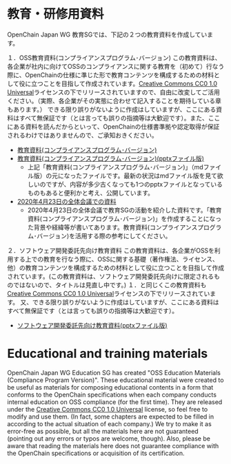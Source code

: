 # 教育・研修用資料

OpenChain Japan WG 教育SGでは、下記の２つの教育資料を作成しています。

１．OSS教育資料(コンプライアンスプログラム･バージョン)
この教育資料は、各企業が社内に向けてOSSのコンプライアンスに関する教育を（初めて）行なう際に、OpenChainの仕様に準じた形で教育コンテンツを構成するための材料として役に立つことを目指して作成されています。[Creative Commons CC0 1.0 Universal](http://creativecommons.org/publicdomain/zero/1.0/legalcode)ライセンスの下でリリースされていますので、自由に改変してご活用ください。（実際、各企業がその実態に合わせて記入することを期待している章もあります。）
できる限り誤りがないように作成はしていますが、ここにある資料はすべて無保証です（とは言っても誤りの指摘等は大歓迎です）。また、ここにある資料を読んだからといって、OpenChainの仕様書準拠や認定取得が保証されるわけではありませんので、ご承知おきください。

- [教育資料(コンプライアンスプログラム･バージョン)](chapters)
- [教育資料(コンプライアンスプログラム･バージョン)(pptxファイル版)](Training-OSS-compl-process-jp-42.pptx)
	- 上記「教育資料(コンプライアンスプログラム･バージョン)」（mdファイル版）の元になったファイルです。最新の状況はmdファイル版を見て欲しいのですが、内容が多少古くなっても1つのpptxファイルとなっているものもあると便利かと考え、公開しています。
- [2020年4月23日の全体会議での資料](OpenChain_JapanWG_教育Sub-WG_20200423.pptx)
	- 2020年4月23日の全体会議で教育SGの活動を紹介した資料です。「教育資料(コンプライアンスプログラム･バージョン)」を作成することになった背景や経緯等が書いてあります。教育資料(コンプライアンスプログラム･バージョン)を活用する際の参考にしてください。

２．ソフトウェア開発委託先向け教育資料
この教育資料は、各企業がOSSを利用する上での教育を行なう際に、OSSに関する基礎（著作権法、ライセンス、他）の教育コンテンツを構成するための材料として役に立つことを目指して作成されています。(この教育資料は、ソフトウェア開発委託先向けに限定されるものではないので、タイトルは見直し中です。)
１．と同じくこの教育資料も[Creative Commons CC0 1.0 Universal](http://creativecommons.org/publicdomain/zero/1.0/legalcode)ライセンスの下でリリースされています。
又、できる限り誤りがないように作成はしていますが、ここにある資料はすべて無保証です（とは言っても誤りの指摘等は大歓迎です）。

- [ソフトウェア開発委託先向け教育資料(pptxファイル版)](Training-OSS-compl-process-jp-42.pptx)

# Educational and training materials

OpenChain Japan WG Education SG has created "OSS Education Materials (Compliance Program Version)". These educational material were created to be useful as materials for composing educational contents in a form that conforms to the OpenChain specifications when each company conducts internal education on OSS compliance (for the first time). They are released under the [Creative Commons CC0 1.0 Universal](http://creativecommons.org/publicdomain/zero/1.0/legalcode) license, so feel free to modify and use them. (In fact, some chapters are expected to be filled in according to the actual situation of each company.)
We try to make it as error-free as possible, but all the materials here are not guaranteed (pointing out any errors or typos are welcome, though). Also, please be aware that reading the materials here does not guarantee compliance with the OpenChain specifications or acquisition of its certification.
